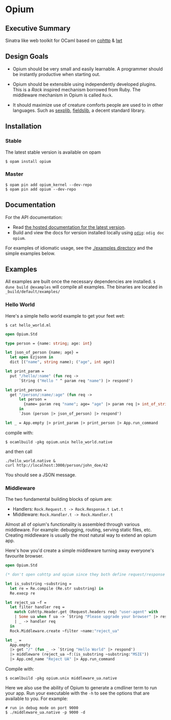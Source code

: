 Opium
=====

## Executive Summary

Sinatra like web toolkit for OCaml based on [cohttp](https://github.com/mirage/ocaml-cohttp/) & [lwt](https://github.com/ocsigen/lwt)

## Design Goals

* Opium should be very small and easily learnable. A programmer should
be instantly productive when starting out.

* Opium should be extensible using independently developed plugins. This is a
_Rack_ inspired mechanism borrowed from Ruby. The middleware mechanism in
Opium is called `Rock`.

* It should maximize use of creature comforts people are used to in
other languages. Such as [sexplib](https://github.com/janestreet/sexplib), [fieldslib](https://github.com/janestreet/fieldslib), a decent
standard library.

## Installation

### Stable

The latest stable version is available on opam

```
$ opam install opium
```

### Master

```
$ opam pin add opium_kernel --dev-repo
$ opam pin add opium --dev-repo
```

## Documentation

For the API documentation:

- Read [the hosted documentation for the latest version][hosted-docs].
- Build and view the docs for version installed locally using [`odig`][odig]:
  `odig doc opium`.

For examples of idiomatic usage, see the [./examples directory](./examples)
and the simple examples below.

[hosted-docs]: https://rgrinberg.github.io/opium/
[odig]: https://github.com/b0-system/odig

## Examples

All examples are built once the necessary dependencies are installed.
`$ dune build @examples` will compile all examples. The binaries are located in
`_build/default/examples/`

### Hello World

Here's a simple hello world example to get your feet wet:

`$ cat hello_world.ml`

``` ocaml
open Opium.Std

type person = {name: string; age: int}

let json_of_person {name; age} =
  let open Ezjsonm in
  dict [("name", string name); ("age", int age)]

let print_param =
  put "/hello/:name" (fun req ->
      `String ("Hello " ^ param req "name") |> respond')

let print_person =
  get "/person/:name/:age" (fun req ->
      let person =
        {name= param req "name"; age= "age" |> param req |> int_of_string}
      in
      `Json (person |> json_of_person) |> respond')

let _ = App.empty |> print_param |> print_person |> App.run_command
```

compile with:
```
$ ocamlbuild -pkg opium.unix hello_world.native
```

and then call

    ./hello_world.native &
    curl http://localhost:3000/person/john_doe/42

You should see a JSON message.

### Middleware

The two fundamental building blocks of opium are:

* Handlers: `Rock.Request.t -> Rock.Response.t Lwt.t`
* Middleware: `Rock.Handler.t -> Rock.Handler.t`

Almost all of opium's functionality is assembled through various
middleware. For example: debugging, routing, serving static files,
etc. Creating middleware is usually the most natural way to extend an
opium app.

Here's how you'd create a simple middleware turning away everyone's
favourite browser.

``` ocaml
open Opium.Std

(* don't open cohttp and opium since they both define request/response modules*)

let is_substring ~substring =
  let re = Re.compile (Re.str substring) in
  Re.execp re

let reject_ua ~f =
  let filter handler req =
    match Cohttp.Header.get (Request.headers req) "user-agent" with
    | Some ua when f ua -> `String "Please upgrade your browser" |> respond'
    | _ -> handler req
  in
  Rock.Middleware.create ~filter ~name:"reject_ua"

let _ =
  App.empty
  |> get "/" (fun _ -> `String "Hello World" |> respond')
  |> middleware (reject_ua ~f:(is_substring ~substring:"MSIE"))
  |> App.cmd_name "Reject UA" |> App.run_command
```

Compile with:

```
$ ocamlbuild -pkg opium.unix middleware_ua.native
```

Here we also use the ability of Opium to generate a cmdliner term to run your
app. Run your executable with the `-h` to see the options that are available to
you. For example:

```
# run in debug mode on port 9000
$ ./middleware_ua.native -p 9000 -d
```
